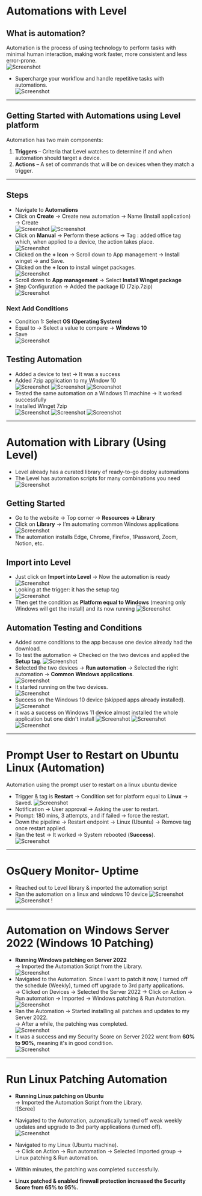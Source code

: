 # Automations with Level

## What is automation?  
Automation is the process of using technology to perform tasks with minimal human interaction, making work faster, more consistent and less error-prone.  
![Screenshot](images/screenshot801.jpg)
- Supercharge your workflow and handle repetitive tasks with automations.  
![Screenshot](images/screenshot753.jpg)
---
## Getting Started with Automations using Level platform  

Automation has two main components:  
1. **Triggers** – Criteria that Level watches to determine if and when automation should target a device.  
2. **Actions** – A set of commands that will be on devices when they match a trigger.  
---
## Steps  
- Navigate to **Automations**  
- Click on **Create** → Create new automation → Name (Install application) → Create  
![Screenshot](images/screenshot754.jpg)
![Screenshot](images/screenshot802.jpg)
- Click on **Manual** → Perform these actions → Tag : added office tag which, when applied to a device, the action takes place.  
![Screenshot](images/screenshot759.jpg)
- Clicked on the **+ Icon** → Scroll down to App management → Install winget → and Save.  
- Clicked on the **+ Icon** to install winget packages.  
![Screenshot](images/screenshot803.jpg)
- Scroll down to **App management** → Select **Install Winget package**  
- Step Configuration → Added the package ID (7zip.7zip)  
![Screenshot](images/screenshot804.jpg)
### Next Add Conditions  
- Condition 1: Select **OS (Operating System)**  
- Equal to → Select a value to compare → **Windows 10**
- Save  
![Screenshot](images/screenshot765.jpg)
## Testing Automation  
- Added a device to test → It was a success  
- Added 7zip application to my Window 10  
![Screenshot](images/screenshot760.jpg)
![Screenshot](images/screenshot761.jpg)
![Screenshot](images/screenshot762.jpg)
- Tested the same automation on a Windows 11 machine → It worked successfully  
- Installed Winget 7zip  
![Screenshot](images/screenshot805.jpg)
![Screenshot](images/screenshot766.jpg)
![Screenshot](images/screenshot767.jpg)

---
# Automation with Library (Using Level)

- Level already has a curated library of ready-to-go deploy automations  
- The Level has automation scripts for many combinations you need  
![Screenshot](images/screenshot769.jpg)
## Getting Started  
- Go to the website → Top corner → **Resources → Library**  
- Click on **Library** → I’m automating common Windows applications  
![Screenshot](images/screenshot770.jpg)
- The automation installs Edge, Chrome, Firefox, 1Password, Zoom, Notion, etc.  
## Import into Level  
- Just click on **Import into Level** → Now the automation is ready  
![Screenshot](images/screenshot771.jpg)
- Looking at the trigger: it has the setup tag  
![Screenshot](images/screenshot772.jpg)
- Then get the condition as **Platform equal to Windows** (meaning only Windows will get the install)  and its now running
![Screenshot](images/screenshot773.jpg)
## Automation Testing and Conditions

- Added some conditions to the app because one device already had the download.  
- To test the automation → Checked on the two devices and applied the **Setup tag**. 
![Screenshot](images/screenshot806.jpg)
- Selected the two devices → **Run automation** → Selected the right automation → **Common Windows applications**.  
![Screenshot](images/screenshot774.jpg)
- It started running on the two devices.  
![Screenshot](images/screenshot776.jpg)
- Success on the Windows 10 device (skipped apps already installed).  
![Screenshot](images/screenshot778.jpg)
- it was a success on Windows 11 device almost installed the whole application but one didn't install 
![Screenshot](images/screenshot780.jpg)
![Screenshot](images/screenshot781.jpg)
![Screenshot](images/screenshot779.jpg)

---

# Prompt User to Restart on Ubuntu Linux (Automation)
Automation using the prompt user to restart on a linux ubuntu device
- Trigger & tag is **Restart** → Condition set for platform equal to **Linux** → Saved. 
![Screenshot](images/screenshot782.jpg)
- Notification → User approval → Asking the user to restart.  
- Prompt: 180 mins, 3 attempts, and if failed → force the restart.  
- Down the pipeline → Restart endpoint → Linux (Ubuntu) → Remove tag once restart applied.  
- Ran the test → It worked → System rebooted (**Success**).  
![Screenshot](images/screenshot783.jpg)
---
# OsQuery Monitor- Uptime

- Reached out to Level library & imported the automation script
- Ran the automation on a linux and windows 10 device
![Screenshot](images/screenshot738.jpg)
![Screenshot](images/screenshot753.jpg)
!

---
# Automation on Windows Server 2022 (Windows 10 Patching)

* **Running Windows patching on Server 2022**  
  -> Imported the Automation Script from the Library.  
![Screenshot](images/screenshot807.jpg)
* Navigated to the Automation. Since I want to patch it now, I turned off the schedule (Weekly), turned off upgrade to 3rd party applications.  
  -> Clicked on Devices -> Selected the Server 2022 -> Click on Action -> Run automation -> Imported -> Windows patching & Run Automation.  
![Screenshot](images/screenshot788.jpg)
* Ran the Automation -> Started installing all patches and updates to my Server 2022.  
  -> After a while, the patching was completed.  
![Screenshot](images/screenshot789.jpg)
* It was a success and my Security Score on Server 2022 went from **60% to 90%**, meaning it's in good condition.  
![Screenshot](images/screenshot800.jpg)
---
# Run Linux Patching Automation

* **Running Linux patching on Ubuntu**  
  -> Imported the Automation Script from the Library.  
![Scree]
* Navigated to the Automation, automatically turned off weak weekly updates and upgrade to 3rd party applications (turned off).  
![Screenshot](images/screenshot792.jpg)
* Navigated to my Linux (Ubuntu machine).  
  -> Click on Action -> Run automation -> Selected Imported group -> Linux patching & Run automation.  

* Within minutes, the patching was completed successfully.  

* **Linux patched & enabled firewall protection increased the Security Score from 65% to 95%.**
